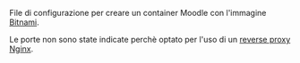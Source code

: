 File di configurazione per creare un container Moodle con l'immagine [Bitnami](https://github.com/bitnami/bitnami-docker-moodle).

Le porte non sono state indicate perchè optato per l'uso di un [reverse proxy Nginx](https://github.com/omartek/linux_variePerLaboratorio/wiki/Nginx#Docker_Ngnix_reverse_proxy).

